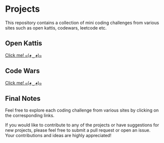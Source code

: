 # Projects
This repository contains a collection of mini coding challenges from various sites such as open kattis, codewars, leetcode etc.

## Open Kattis
[Click me! ๑(◕‿◕)๑](https://github.com/chonkykai/General-Coding/tree/main/open_kattis)

## Code Wars
[Click me! ๑(◕‿◕)๑](https://github.com/chonkykai/General-Coding/tree/main/codewars)



## Final Notes

Feel free to explore each coding challenge from various sites by clicking on the corresponding links. 

If you would like to contribute to any of the projects or have suggestions for new projects, please feel free to submit a pull request or open an issue. Your contributions and ideas are highly appreciated!
